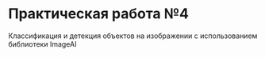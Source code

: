 # Практическая работа №4
Классификация и детекция объектов на изображении с использованием библиотеки ImageAI
